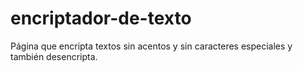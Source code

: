 # encriptador-de-texto
Página que encripta textos sin acentos y sin caracteres especiales y también desencripta.
